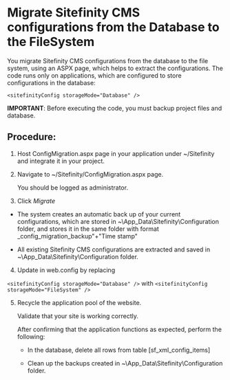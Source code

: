 # Migrate Sitefinity CMS configurations from the Database to the FileSystem

You migrate Sitefinity CMS configurations from the database to the file system, using an ASPX page, which helps to extract the configurations. The code runs only on applications, which are configured to store configurations in the database:

  ```<sitefinityConfig storageMode="Database" />```

**IMPORTANT**: Before executing the code, you must backup project files and database.

## Procedure:

1. Host ConfigMigration.aspx page in your application under ~/Sitefinity and integrate it in your project.

2. Navigate to ~/Sitefinity/ConfigMigration.aspx page. 

   You should be logged as administrator.

3. Click *Migrate*

  * The system creates an automatic back up of your current configurations, which are stored in ~\App_Data\Sitefinity\Configuration folder, and stores it in the same folder with format _config_migration_backup"+"Time stamp"

  * All existing Sitefinity CMS configurations are extracted and saved in ~\App_Data\Sitefinity\Configuration folder.

4. Update in web.config by replacing

  ```<sitefinityConfig storageMode="Database" />``` with ```<sitefinityConfig storageMode="FileSystem" />```

5. Recycle the application pool of the website.

   Validate that your site is working correctly.
   
   After confirming that the application functions as expected, perform the following:
   
      * In the database, delete all rows from table [sf_xml_config_items]
    
      * Clean up the backups created in ~\App_Data\Sitefinity\Configuration folder.
